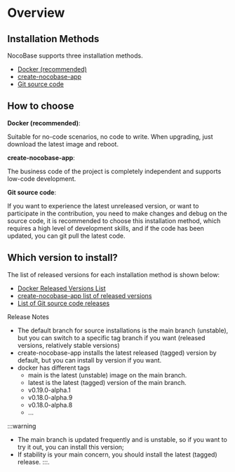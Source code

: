 # Overview

## Installation Methods

NocoBase supports three installation methods.

- [Docker (recommended)](./docker-compose.md)
- [create-nocobase-app](./create-nocobase-app.md)
- [Git source code](./git-clone.md)

## How to choose

**Docker (recommended)**:

Suitable for no-code scenarios, no code to write. When upgrading, just download the latest image and reboot.

**create-nocobase-app**:

The business code of the project is completely independent and supports low-code development.

**Git source code**:

If you want to experience the latest unreleased version, or want to participate in the contribution, you need to make changes and debug on the source code, it is recommended to choose this installation method, which requires a high level of development skills, and if the code has been updated, you can git pull the latest code.

## Which version to install?

The list of released versions for each installation method is shown below:

- [Docker Released Versions List](https://hub.docker.com/r/nocobase/nocobase/tags)
- [create-nocobase-app list of released versions](https://www.npmjs.com/package/create-nocobase-app?activeTab=versions)
- [List of Git source code releases](https://github.com/nocobase/nocobase/tags)

Release Notes

- The default branch for source installations is the main branch (unstable), but you can switch to a specific tag branch if you want (released versions, relatively stable versions)
- create-nocobase-app installs the latest released (tagged) version by default, but you can install by version if you want.
- docker has different tags
  - main is the latest (unstable) image on the main branch.
  - latest is the latest (tagged) version of the main branch.
  - v0.19.0-alpha.1
  - v0.18.0-alpha.9
  - v0.18.0-alpha.8
  - ...

:::warning
- The main branch is updated frequently and is unstable, so if you want to try it out, you can install this version;
- If stability is your main concern, you should install the latest (tagged) release.
:::.